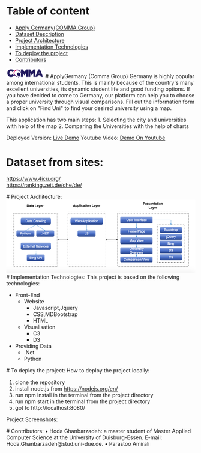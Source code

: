# Table of content 
- [Apply Germany(COMMA Group)](#headers)
- [Dataset Description](#headers1)
- [Project Architecture](#headers2)
- [Implementation Technologies](#headers3)
- [To deploy the project](#headers4)
- [Contributors](#headers5)
<a name="headers"/>  
<img src="app/src/style/Logo.png" width="100">
# ApplyGermany (Comma Group)
Germany is highly popular among international students. This is mainly because of the country's many excellent universities, its dynamic student life and good funding options. If you have decided to come to Germany, our platform can help you to choose a proper university through visual comparisons.
Fill out the information form and click on "Find Uni" to find your desired university using a map.

This application has two main steps: 1. Selecting the city and universities with help of the map 
                                     2. Comparing the Universities with the help of charts

Deployed Version: <a href="http://applygermany.byethost16.com/">Live Demo</a>
Youtube Video: <a href="https://youtu.be/nDY0AahGktQ">Demo On Youtube</a>    
<a name="headers1"/>      
# Dataset from sites: 
  <a href="https://www.4icu.org/">https://www.4icu.org/</a>   
  <a href="https://ranking.zeit.de/che/de/">https://ranking.zeit.de/che/de/</a>   
  
<a name="headers2"/>  
# Project Architecture:
<img src="Data/ArchitectureApp.png" >

<a name="headers3"/>
# Implementation Technologies:
This project is based on the following technologies:

* Front-End
  + Website
    + Javascript,Jquery
    + CSS,MDBootstrap
    + HTML
  + Visualisation
    + C3
    + D3
* Providing Data
  + .Net
  + Python
  
<a name="headers4"/>
# To deploy the project:
How to deploy the project locally:

  1. clone the repository
  2. install node.js from https://nodejs.org/en/
  3. run npm install in the terminal from the project directory
  4. run npm start in the terminal from the project directory
  5. got to http://localhost:8080/

Project Screenshots:

<a name="headers5"/>
# Contributors:
•	Hoda Ghanbarzadeh: a master student of Master Applied Computer Science at the University of Duisburg-Essen. E-mail: Hoda.Ghanbarzadeh@stud.uni-due.de.
•	Parastoo Amirali
